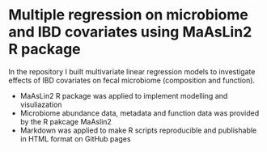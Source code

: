 # Multiple regression on microbiome and IBD covariates using MaAsLin2 R package
In the repository I built multivariate linear regression models to investigate effects of IBD covariates on fecal microbiome (composition and function). 
- MaAsLin2 R package was applied to implement modelling and visuliazation
- Microbiome abundance data, metadata and function data was provided by the R pakcage MaAslin2 
- Markdown was applied to make R scripts reproducible and publishable in HTML format on GitHub pages
